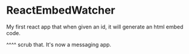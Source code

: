 # ReactEmbedWatcher

My first react app that when given an id, it will generate an html embed code.

^^^^
scrub that. It's now a messaging app.
